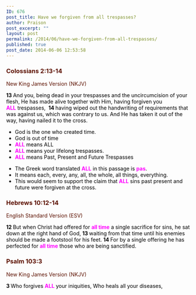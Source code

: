 ```yaml
---
ID: 676
post_title: Have we forgiven from all trespasses?
author: Praison
post_excerpt: ""
layout: post
permalink: /2014/06/have-we-forgiven-from-all-trespasses/
published: true
post_date: 2014-06-06 12:53:58
---
```

<div class="heading passage-class-0" style="color: #5c1101;">
<h3>Colossians 2:13-14</h3>
<p class="txt-sm">New King James Version (NKJV)</p>

</div>
<div class="passage version-NKJV result-text-style-normal text-html " style="color: #000000;">

<span id="en-NKJV-29508" class="text Col-2-13"><span class="versenum" style="font-weight: bold;">13 </span>And you, being dead in your trespasses and the uncircumcision of your flesh, He has made alive together with Him, having forgiven you <span style="color: #ff00ff;"><strong>ALL</strong></span> trespasses, </span> <span id="en-NKJV-29509" class="text Col-2-14"><span class="versenum" style="font-weight: bold;">14 </span>having wiped out the handwriting of requirements that was against us, which was contrary to us. And He has taken it out of the way, having nailed it to the cross.</span>
<ul>
	<li>God is the one who created time.</li>
	<li>God is out of time</li>
	<li><span style="color: #ff00ff;"><strong>ALL</strong> </span>means ALL</li>
	<li><span style="color: #ff00ff;"><strong>ALL</strong> </span>means your lifelong trespasses.</li>
	<li><span style="color: #ff00ff;"><strong>ALL</strong> </span>means Past, Present and Future Trespasses</li>
</ul>
<ul>
	<li>The Greek word translated <strong><span style="color: #ff00ff;">ALL</span></strong> in this passage is <span style="color: #ff00ff;"><strong>pas</strong></span>.</li>
	<li>It means each, every, any, all, the whole, all things, everything.</li>
	<li>This would seem to support the claim that <span style="color: #ff00ff;"><strong>ALL</strong></span> sins past present and future were forgiven at the cross.</li>
</ul>
<div class="heading passage-class-0" style="color: #5c1101;">
<h3>Hebrews 10:12-14</h3>
<p class="txt-sm">English Standard Version (ESV)</p>

</div>
<div class="passage version-ESV result-text-style-normal text-html "><span id="en-ESV-30129" class="text Heb-10-12"><span class="versenum" style="font-weight: bold;">12 </span>But when Christ had offered for <span style="color: #ff00ff;"><strong>all time</strong></span> a single sacrifice for sins, he sat down at the right hand of God,</span> <span id="en-ESV-30130" class="text Heb-10-13"><span class="versenum" style="font-weight: bold;">13 </span>waiting from that time until his enemies should be made a footstool for his feet.</span> <span id="en-ESV-30131" class="text Heb-10-14"><span class="versenum" style="font-weight: bold;">1</span></span><span class="versenum" style="font-weight: bold;">4 </span>For by a single offering he has perfected for <span style="color: #ff00ff;"><strong>all time</strong></span> those who are being sanctified.</div>
<div class="heading passage-class-0" style="color: #5c1101;">
<h3>Psalm 103:3</h3>
<p class="txt-sm">New King James Version (NKJV)</p>

</div>
<div class="passage version-NKJV result-text-style-normal text-html ">
<div class="poetry">
<p class="line"><span id="en-NKJV-15553" class="text Ps-103-3"><span class="versenum" style="font-weight: bold;">3 </span>Who forgives <span style="color: #ff00ff;"><strong>ALL</strong></span> your iniquities,</span> <span class="text Ps-103-3">Who heals all your diseases,</span></p>

</div>
</div>
</div>